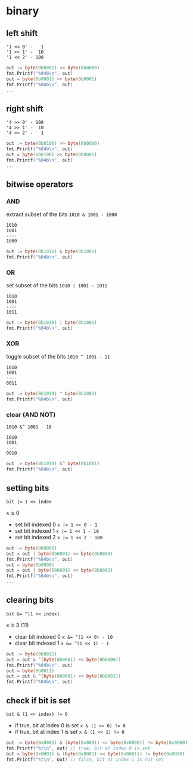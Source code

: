 # binary

## left shift
```
'1 << 0' -   1
'1 << 1' -  10
'1 << 2' - 100
```

```go
out := byte(0b0001) << byte(0b0000)
fmt.Printf("%04b\n", out)
out = byte(0b0001) << byte(0b0001)
fmt.Printf("%04b\n", out)
...
```

## right shift
```
'4 >> 0' - 100
'4 >> 1' -  10
'4 >> 2' -   1
```

```go
out := byte(0b0100) >> byte(0b0000)
fmt.Printf("%04b\n", out)
out = byte(0b0100) >> byte(0b0001)
fmt.Printf("%04b\n", out)
...
```

## bitwise operators
### AND
extract subset of the bits
`1010 & 1001 - 1000`

```
1010
1001
----
1000
```

```go
out := byte(0b1010) & byte(0b1001)
fmt.Printf("%04b\n", out)
```

### OR
set subset of the bits
`1010 | 1001 - 1011`

```
1010
1001
----
1011
```

```go
out := byte(0b1010) | byte(0b1001)
fmt.Printf("%04b\n", out)
```

### XOR
toggle subset of the bits
`1010 ^ 1001 - 11`

```
1010
1001
----
0011
```

```go
out := byte(0b1010) ^ byte(0b1001)
fmt.Printf("%04b\n", out)
```

### clear (AND NOT)
`1010 &^ 1001 - 10`

```
1010
1001
----
0010
```

```go
out := byte(0b1010) &^ byte(0b1001)
fmt.Printf("%04b\n", out)
```

## setting bits
`bit |= 1 << index`

x is 0
 - set bit indexed 0 `x |= 1 << 0 - 1`
 - set bit indexed 1 `x |= 1 << 1 - 10`
 - set bit indexed 2 `x |= 1 << 2 - 100`
 
```go
out := byte(0b0000)
out = out | byte(0b0001) << byte(0b0000)
fmt.Printf("%04b\n", out)
out = byte(0b0000)
out = out | byte(0b0001) << byte(0b0001)
fmt.Printf("%04b\n", out)
...
```

## clearing bits
`bit &= ^(1 << index)`

x is 3 (11)
 - clear bit indexed 0 `x &= ^(1 << 0) - 10`
 - clear bit indexed 1 `x &= ^(1 << 1) - 1`
 
```go
out := byte(0b0011)
out = out & ^(byte(0b0001) << byte(0b0000))
fmt.Printf("%04b\n", out)
out = byte(0b0011)
out = out & ^(byte(0b0001) << byte(0b0001))
fmt.Printf("%04b\n", out)
```

## check if bit is set
`bit & (1 << index) != 0`
 - if true, bit at index 0 is set `x & (1 << 0) != 0`
 - if true, bit at index 1 is set `x & (1 << 1) != 0`
 
```go
out := byte(0x0001) & (byte(0x0001) << byte(0x0000)) != byte(0x0000)
fmt.Printf("%t\n", out) // true, bit at index 0 is set
out = byte(0x0001) & (byte(0x0001) << byte(0x0001)) != byte(0x0000)
fmt.Printf("%t\n", out) // false, bit at index 1 is not set
```
